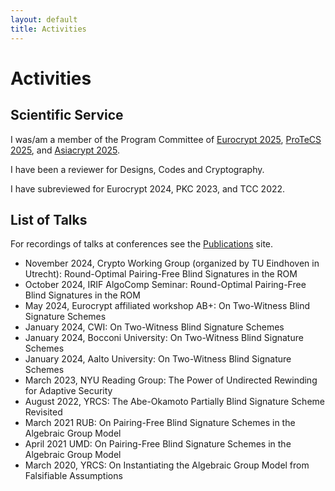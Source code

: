 ```yaml
---
layout: default
title: Activities
---
```


# Activities

## Scientific Service
I was/am a member of the Program Committee of  [Eurocrypt 2025](https://eurocrypt.iacr.org/2025/), [ProTeCS 2025](https://protecs-workshop.gitlab.io/), and [Asiacrypt 2025](https://asiacrypt.iacr.org/2025/).

I have been a reviewer for Designs, Codes and Cryptography.

I have subreviewed for Eurocrypt 2024, PKC 2023, and TCC 2022.


## List of Talks
For recordings of talks at conferences see the [Publications](/publications.html) site.


  * November 2024, Crypto Working Group (organized by TU Eindhoven in Utrecht): Round-Optimal Pairing-Free Blind Signatures in the ROM
  * October 2024, IRIF AlgoComp Seminar: Round-Optimal Pairing-Free Blind Signatures in the ROM
  * May 2024, Eurocrypt affiliated workshop AB+: On Two-Witness Blind Signature Schemes
  * January 2024, CWI: On Two-Witness Blind Signature Schemes
  * January 2024, Bocconi University: On Two-Witness Blind Signature Schemes 
  * January 2024, Aalto University: On Two-Witness Blind Signature Schemes
  * March 2023, NYU Reading Group: The Power of Undirected Rewinding for Adaptive Security
  * August 2022, YRCS: The Abe-Okamoto Partially Blind Signature Scheme Revisited
  * March 2021 RUB: On Pairing-Free Blind Signature Schemes in the Algebraic Group Model
  * April 2021 UMD: On Pairing-Free Blind Signature Schemes in the Algebraic Group Model
  * March 2020, YRCS: On Instantiating the Algebraic Group Model from Falsifiable Assumptions

